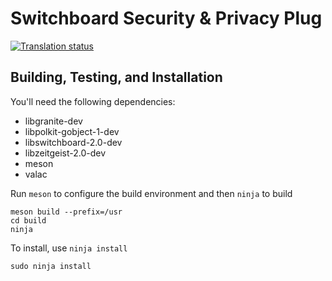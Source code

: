 # Switchboard Security & Privacy Plug
[![Translation status](https://l10n.elementary.io/widgets/switchboard/switchboard-plug-security-privacy/svg-badge.svg)](https://l10n.elementary.io/projects/switchboard/switchboard-plug-security-privacy/?utm_source=widget)

## Building, Testing, and Installation

You'll need the following dependencies:
* libgranite-dev
* libpolkit-gobject-1-dev
* libswitchboard-2.0-dev
* libzeitgeist-2.0-dev
* meson
* valac

Run `meson` to configure the build environment and then `ninja` to build

    meson build --prefix=/usr
    cd build
    ninja

To install, use `ninja install`

    sudo ninja install
